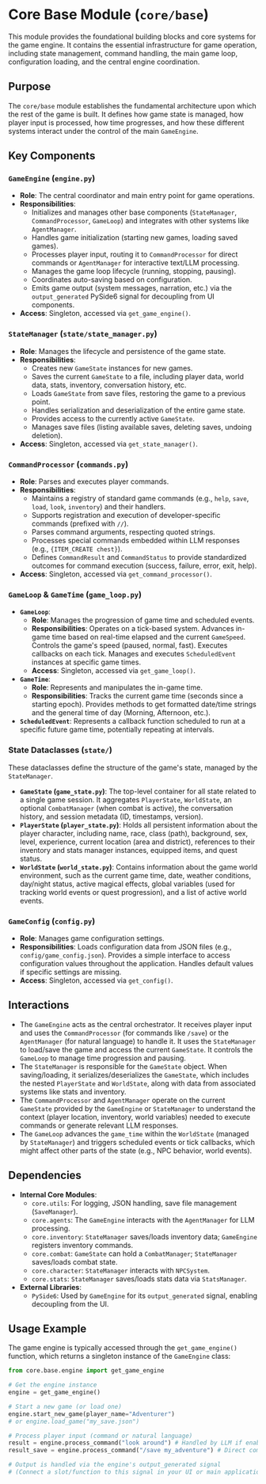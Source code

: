 # Core Base Module (`core/base`)

This module provides the foundational building blocks and core systems for the game engine. It contains the essential infrastructure for game operation, including state management, command handling, the main game loop, configuration loading, and the central engine coordination.

## Purpose

The `core/base` module establishes the fundamental architecture upon which the rest of the game is built. It defines how game state is managed, how player input is processed, how time progresses, and how these different systems interact under the control of the main `GameEngine`.

## Key Components

### `GameEngine` (`engine.py`)

*   **Role**: The central coordinator and main entry point for game operations.
*   **Responsibilities**:
    *   Initializes and manages other base components (`StateManager`, `CommandProcessor`, `GameLoop`) and integrates with other systems like `AgentManager`.
    *   Handles game initialization (starting new games, loading saved games).
    *   Processes player input, routing it to `CommandProcessor` for direct commands or `AgentManager` for interactive text/LLM processing.
    *   Manages the game loop lifecycle (running, stopping, pausing).
    *   Coordinates auto-saving based on configuration.
    *   Emits game output (system messages, narration, etc.) via the `output_generated` PySide6 signal for decoupling from UI components.
*   **Access**: Singleton, accessed via `get_game_engine()`.

### `StateManager` (`state/state_manager.py`)

*   **Role**: Manages the lifecycle and persistence of the game state.
*   **Responsibilities**:
    *   Creates new `GameState` instances for new games.
    *   Saves the current `GameState` to a file, including player data, world data, stats, inventory, conversation history, etc.
    *   Loads `GameState` from save files, restoring the game to a previous point.
    *   Handles serialization and deserialization of the entire game state.
    *   Provides access to the currently active `GameState`.
    *   Manages save files (listing available saves, deleting saves, undoing deletion).
*   **Access**: Singleton, accessed via `get_state_manager()`.

### `CommandProcessor` (`commands.py`)

*   **Role**: Parses and executes player commands.
*   **Responsibilities**:
    *   Maintains a registry of standard game commands (e.g., `help`, `save`, `load`, `look`, `inventory`) and their handlers.
    *   Supports registration and execution of developer-specific commands (prefixed with `//`).
    *   Parses command arguments, respecting quoted strings.
    *   Processes special commands embedded within LLM responses (e.g., `{ITEM_CREATE chest}`).
    *   Defines `CommandResult` and `CommandStatus` to provide standardized outcomes for command execution (success, failure, error, exit, help).
*   **Access**: Singleton, accessed via `get_command_processor()`.

### `GameLoop` & `GameTime` (`game_loop.py`)

*   **`GameLoop`**:
    *   **Role**: Manages the progression of game time and scheduled events.
    *   **Responsibilities**: Operates on a tick-based system. Advances in-game time based on real-time elapsed and the current `GameSpeed`. Controls the game's speed (paused, normal, fast). Executes callbacks on each tick. Manages and executes `ScheduledEvent` instances at specific game times.
    *   **Access**: Singleton, accessed via `get_game_loop()`.
*   **`GameTime`**:
    *   **Role**: Represents and manipulates the in-game time.
    *   **Responsibilities**: Tracks the current game time (seconds since a starting epoch). Provides methods to get formatted date/time strings and the general time of day (Morning, Afternoon, etc.).
*   **`ScheduledEvent`**: Represents a callback function scheduled to run at a specific future game time, potentially repeating at intervals.

### State Dataclasses (`state/`)

These dataclasses define the structure of the game's state, managed by the `StateManager`.

*   **`GameState` (`game_state.py`)**: The top-level container for all state related to a single game session. It aggregates `PlayerState`, `WorldState`, an optional `CombatManager` (when combat is active), the conversation history, and session metadata (ID, timestamps, version).
*   **`PlayerState` (`player_state.py`)**: Holds all persistent information about the player character, including name, race, class (path), background, sex, level, experience, current location (area and district), references to their inventory and stats manager instances, equipped items, and quest status.
*   **`WorldState` (`world_state.py`)**: Contains information about the game world environment, such as the current game time, date, weather conditions, day/night status, active magical effects, global variables (used for tracking world events or quest progression), and a list of active world events.

### `GameConfig` (`config.py`)

*   **Role**: Manages game configuration settings.
*   **Responsibilities**: Loads configuration data from JSON files (e.g., `config/game_config.json`). Provides a simple interface to access configuration values throughout the application. Handles default values if specific settings are missing.
*   **Access**: Singleton, accessed via `get_config()`.

## Interactions

*   The `GameEngine` acts as the central orchestrator. It receives player input and uses the `CommandProcessor` (for commands like `/save`) or the `AgentManager` (for natural language) to handle it. It uses the `StateManager` to load/save the game and access the current `GameState`. It controls the `GameLoop` to manage time progression and pausing.
*   The `StateManager` is responsible for the `GameState` object. When saving/loading, it serializes/deserializes the `GameState`, which includes the nested `PlayerState` and `WorldState`, along with data from associated systems like stats and inventory.
*   The `CommandProcessor` and `AgentManager` operate on the current `GameState` provided by the `GameEngine` or `StateManager` to understand the context (player location, inventory, world variables) needed to execute commands or generate relevant LLM responses.
*   The `GameLoop` advances the `game_time` within the `WorldState` (managed by `StateManager`) and triggers scheduled events or tick callbacks, which might affect other parts of the state (e.g., NPC behavior, world events).

## Dependencies

*   **Internal Core Modules**:
    *   `core.utils`: For logging, JSON handling, save file management (`SaveManager`).
    *   `core.agents`: The `GameEngine` interacts with the `AgentManager` for LLM processing.
    *   `core.inventory`: `StateManager` saves/loads inventory data; `GameEngine` registers inventory commands.
    *   `core.combat`: `GameState` can hold a `CombatManager`; `StateManager` saves/loads combat state.
    *   `core.character`: `StateManager` interacts with `NPCSystem`.
    *   `core.stats`: `StateManager` saves/loads stats data via `StatsManager`.
*   **External Libraries**:
    *   `PySide6`: Used by `GameEngine` for its `output_generated` signal, enabling decoupling from the UI.

## Usage Example

The game engine is typically accessed through the `get_game_engine()` function, which returns a singleton instance of the `GameEngine` class:

```python
from core.base.engine import get_game_engine

# Get the engine instance
engine = get_game_engine()

# Start a new game (or load one)
engine.start_new_game(player_name="Adventurer")
# or engine.load_game("my_save.json")

# Process player input (command or natural language)
result = engine.process_command("look around") # Handled by LLM if enabled
result_save = engine.process_command("/save my_adventure") # Direct command

# Output is handled via the engine's output_generated signal
# (Connect a slot/function to this signal in your UI or main application)
